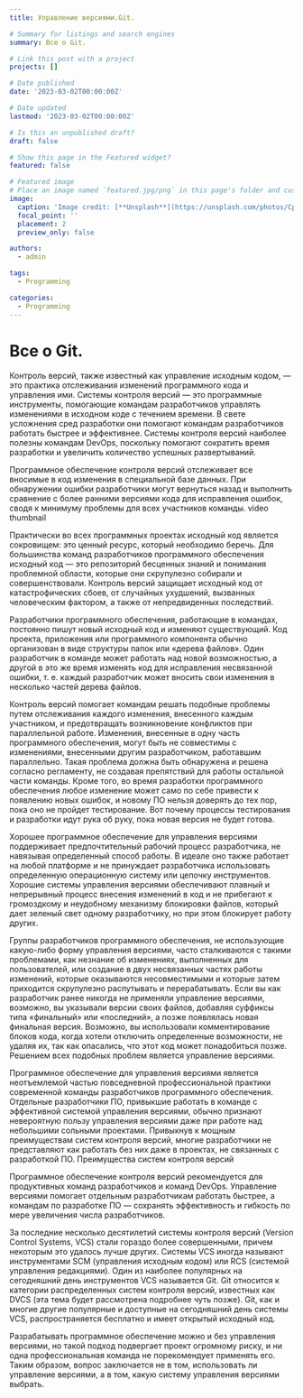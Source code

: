 ```yaml
---
title: Управление версиями.Git.

# Summary for listings and search engines
summary: Все о Git.

# Link this post with a project
projects: []

# Date published
date: '2023-03-02T00:00:00Z'

# Date updated
lastmod: '2023-03-02T00:00:00Z'

# Is this an unpublished draft?
draft: false

# Show this page in the Featured widget?
featured: false

# Featured image
# Place an image named `featured.jpg/png` in this page's folder and customize its options here.
image:
  caption: 'Image credit: [**Unsplash**](https://unsplash.com/photos/CpkOjOcXdUY)'
  focal_point: ''
  placement: 2
  preview_only: false

authors:
  - admin

tags:
  - Programming

categories:
  - Programming
---
```

# Все о Git.

Контроль версий, также известный как управление исходным кодом, — это практика отслеживания изменений программного кода и управления ими. Системы контроля версий — это программные инструменты, помогающие командам разработчиков управлять изменениями в исходном коде с течением времени. В свете усложнения сред разработки они помогают командам разработчиков работать быстрее и эффективнее. Системы контроля версий наиболее полезны командам DevOps, поскольку помогают сократить время разработки и увеличить количество успешных развертываний.

Программное обеспечение контроля версий отслеживает все вносимые в код изменения в специальной базе данных. При обнаружении ошибки разработчики могут вернуться назад и выполнить сравнение с более ранними версиями кода для исправления ошибок, сводя к минимуму проблемы для всех участников команды. video thumbnail

Практически во всех программных проектах исходный код является сокровищем: это ценный ресурс, который необходимо беречь. Для большинства команд разработчиков программного обеспечения исходный код — это репозиторий бесценных знаний и понимания проблемной области, которые они скрупулезно собирали и совершенствовали. Контроль версий защищает исходный код от катастрофических сбоев, от случайных ухудшений, вызванных человеческим фактором, а также от непредвиденных последствий.

Разработчики программного обеспечения, работающие в командах, постоянно пишут новый исходный код и изменяют существующий. Код проекта, приложения или программного компонента обычно организован в виде структуры папок или «дерева файлов». Один разработчик в команде может работать над новой возможностью, а другой в это же время изменять код для исправления несвязанной ошибки, т. е. каждый разработчик может вносить свои изменения в несколько частей дерева файлов.

Контроль версий помогает командам решать подобные проблемы путем отслеживания каждого изменения, внесенного каждым участником, и предотвращать возникновение конфликтов при параллельной работе. Изменения, внесенные в одну часть программного обеспечения, могут быть не совместимы с изменениями, внесенными другим разработчиком, работавшим параллельно. Такая проблема должна быть обнаружена и решена согласно регламенту, не создавая препятствий для работы остальной части команды. Кроме того, во время разработки программного обеспечения любое изменение может само по себе привести к появлению новых ошибок, и новому ПО нельзя доверять до тех пор, пока оно не пройдет тестирование. Вот почему процессы тестирования и разработки идут рука об руку, пока новая версия не будет готова.

Хорошее программное обеспечение для управления версиями поддерживает предпочтительный рабочий процесс разработчика, не навязывая определенный способ работы. В идеале оно также работает на любой платформе и не принуждает разработчика использовать определенную операционную систему или цепочку инструментов. Хорошие системы управления версиями обеспечивают плавный и непрерывный процесс внесения изменений в код и не прибегают к громоздкому и неудобному механизму блокировки файлов, который дает зеленый свет одному разработчику, но при этом блокирует работу других.

Группы разработчиков программного обеспечения, не использующие какую-либо форму управления версиями, часто сталкиваются с такими проблемами, как незнание об изменениях, выполненных для пользователей, или создание в двух несвязанных частях работы изменений, которые оказываются несовместимыми и которые затем приходится скрупулезно распутывать и перерабатывать. Если вы как разработчик ранее никогда не применяли управление версиями, возможно, вы указывали версии своих файлов, добавляя суффиксы типа «финальный» или «последний», а позже появлялась новая финальная версия. Возможно, вы использовали комментирование блоков кода, когда хотели отключить определенные возможности, не удаляя их, так как опасались, что этот код может понадобиться позже. Решением всех подобных проблем является управление версиями.

Программное обеспечение для управления версиями является неотъемлемой частью повседневной профессиональной практики современной команды разработчиков программного обеспечения. Отдельные разработчики ПО, привыкшие работать в команде с эффективной системой управления версиями, обычно признают невероятную пользу управления версиями даже при работе над небольшими сольными проектами. Привыкнув к мощным преимуществам систем контроля версий, многие разработчики не представляют как работать без них даже в проектах, не связанных с разработкой ПО. Преимущества систем контроля версий

Программное обеспечение контроля версий рекомендуется для продуктивных команд разработчиков и команд DevOps. Управление версиями помогает отдельным разработчикам работать быстрее, а командам по разработке ПО — сохранять эффективность и гибкость по мере увеличения числа разработчиков.

За последние несколько десятилетий системы контроля версий (Version Control Systems, VCS) стали гораздо более совершенными, причем некоторым это удалось лучше других. Системы VCS иногда называют инструментами SCM (управления исходным кодом) или RCS (системой управления редакциями). Один из наиболее популярных на сегодняшний день инструментов VCS называется Git. Git относится к категории распределенных систем контроля версий, известных как DVCS (эта тема будет рассмотрена подробнее чуть позже). Git, как и многие другие популярные и доступные на сегодняшний день системы VCS, распространяется бесплатно и имеет открытый исходный код. 

Разрабатывать программное обеспечение можно и без управления версиями, но такой подход подвергает проект огромному риску, и ни одна профессиональная команда не порекомендует применять его. Таким образом, вопрос заключается не в том, использовать ли управление версиями, а в том, какую систему управления версиями выбрать.
